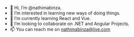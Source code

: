 - 👋 Hi, I’m @nathimabinza.
- 👀 I’m interested in learning new ways of doing things.
- 🌱 I’m currently learning React and Vue.
- 💞️ I’m looking to collaborate on .NET and Angular Projects.
- 📫 You can reach me on nathimabinza@live.com

<!---
nathimabinza/nathimabinza is a ✨ special ✨ repository because its `README.md` (this file) appears on your GitHub profile.
You can click the Preview link to take a look at your changes.
--->
